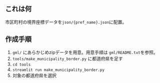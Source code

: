 ## これは何
市区町村の境界座標データを`json/{pref_name}.json`に配置。

## 作成手順
1. `gml/` にあらかじめzipデータを用意。用意手順は `gml/README.txt`を参照。
1. `tools/make_municipality_border.py` に都道府県を足す
1. `cd tools`
1. `streamlit run make_municipality_border.py`
1. 対象の都道府県を選択
